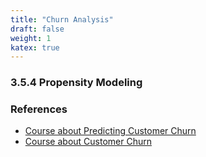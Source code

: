 ```yaml
---
title: "Churn Analysis"
draft: false
weight: 1
katex: true
---
```


### 3.5.4 Propensity Modeling

### References
- [Course about Predicting Customer Churn](https://www.datacamp.com/courses/marketing-analytics-predicting-customer-churn-in-python)
- [Course about Customer Churn](https://www.datacamp.com/courses/machine-learning-for-marketing-in-python)